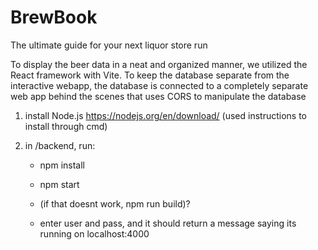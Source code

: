 # BrewBook
The ultimate guide for your next liquor store run

To display the beer data in a neat and organized manner, we utilized the React framework with Vite.
To keep the database separate from the interactive webapp, the database is connected to a completely separate web app behind the scenes that uses CORS to manipulate the database

1. install Node.js
   https://nodejs.org/en/download/
    (used instructions to install through cmd)

2. in /backend, run:
      - npm install
      - npm start
      - (if that doesnt work, npm run build)?

      - enter user and pass, and it should return a message saying its running on localhost:4000
   
